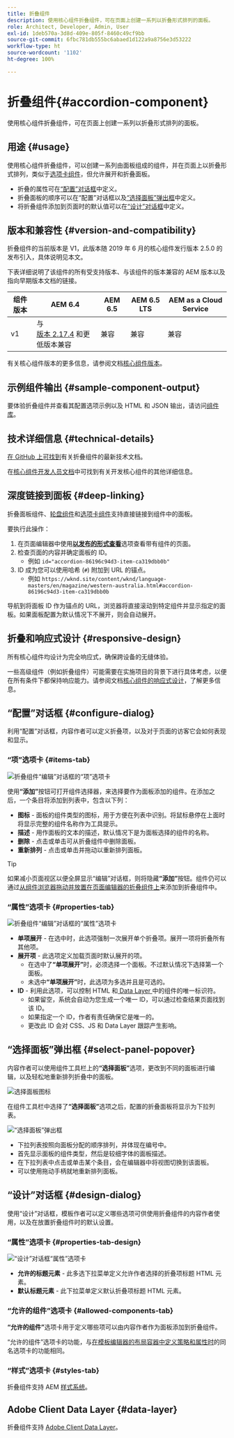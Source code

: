 ```yaml
---
title: 折叠组件
description: 使用核心组件折叠组件，可在页面上创建一系列以折叠形式排列的面板。
role: Architect, Developer, Admin, User
exl-id: 1deb570a-3d8d-409e-805f-8460c49cf9bb
source-git-commit: 6fbc781db555bc6abaed1d122a9a8756e3d53222
workflow-type: ht
source-wordcount: '1102'
ht-degree: 100%

---
```



# 折叠组件{#accordion-component}

使用核心组件折叠组件，可在页面上创建一系列以折叠形式排列的面板。

## 用途 {#usage}

使用核心组件折叠组件，可以创建一系列由面板组成的组件，并在页面上以折叠形式排列，类似于[选项卡组件](tabs.md)，但允许展开和折叠面板。

* 折叠的属性可在[“配置”对话框](#configure-dialog)中定义。
* 折叠面板的顺序可以在“配置”对话框以及[“选择面板”弹出框](#select-panel-popover)中定义。
* 将折叠组件添加到页面时的默认值可以在[“设计”对话框](#design-dialog)中定义。

## 版本和兼容性 {#version-and-compatibility}

折叠组件的当前版本是 V1，此版本随 2019 年 6 月的核心组件发行版本 2.5.0 的发布引入，具体说明见本文。

下表详细说明了该组件的所有受支持版本、与该组件的版本兼容的 AEM 版本以及指向早期版本文档的链接。

| 组件版本 | AEM 6.4 | AEM 6.5 | AEM 6.5 LTS | AEM as a Cloud Service |
|--- |--- |---|---|---|
| v1 | 与<br>[版本 2.17.4](/help/versions.md) 和更低版本兼容 | 兼容 | 兼容 | 兼容 |

有关核心组件版本的更多信息，请参阅文档[核心组件版本](/help/versions.md)。

## 示例组件输出 {#sample-component-output}

要体验折叠组件并查看其配置选项示例以及 HTML 和 JSON 输出，请访问[组件库](https://adobe.com/go/aem_cmp_library_accordion_cn)。

## 技术详细信息 {#technical-details}

[在 GitHub 上可找到](https://adobe.com/go/aem_cmp_tech_accordion_v1_cn)有关折叠组件的最新技术文档。

在[核心组件开发人员文档](/help/developing/overview.md)中可找到有关开发核心组件的其他详细信息。

## 深度链接到面板 {#deep-linking}

折叠面板组件、[轮盘组件](carousel.md)和[选项卡组件](tabs.md)支持直接链接到组件中的面板。

要执行此操作：

1. 在页面编辑器中使用&#x200B;**[以发布的形式查看](https://experienceleague.adobe.com/docs/experience-manager-cloud-service/sites/authoring/fundamentals/editing-content.html?lang=zh-Hans#view-as-published)**&#x200B;选项查看带有组件的页面。
1. 检查页面的内容并确定面板的 ID。
   * 例如 `id="accordion-86196c94d3-item-ca319dbb0b"`
1. ID 成为您可以使用哈希 (`#`) 附加到 URL 的锚点。
   * 例如 `https://wknd.site/content/wknd/language-masters/en/magazine/western-australia.html#accordion-86196c94d3-item-ca319dbb0b`

导航到将面板 ID 作为锚点的 URL，浏览器将直接滚动到特定组件并显示指定的面板。如果面板配置为默认情况下不展开，则会自动展开。

## 折叠和响应式设计 {#responsive-design}

所有核心组件均设计为完全响应式，确保跨设备的无缝体验。

一些高级组件（例如折叠组件）可能需要在实施项目的背景下进行具体考虑，以便在所有条件下都保持响应能力。请参阅文档[核心组件的响应式设计](/help/responsive.md)，了解更多信息。

## “配置”对话框 {#configure-dialog}

利用“配置”对话框，内容作者可以定义折叠项，以及对于页面的访客它会如何表现和显示。

### “项”选项卡 {#items-tab}

![折叠组件“编辑”对话框的“项”选项卡](/help/assets/accordion-edit-items.png)

使用&#x200B;**“添加”**&#x200B;按钮可打开组件选择器，来选择要作为面板添加的组件。在添加之后，一个条目将添加到列表中，包含以下列：

* **图标** - 面板的组件类型的图标，用于方便在列表中识别。将鼠标悬停在上面时将显示完整的组件名称作为工具提示。
* **描述** - 用作面板的文本的描述，默认情况下是为面板选择的组件的名称。
* **删除** - 点击或单击可从折叠组件中删除面板。
* **重新排列** - 点击或单击并拖动以重新排列面板。

>[!TIP]
>
>如果减小页面视区以便全屏显示“编辑”对话框，则将隐藏&#x200B;**“添加”**&#x200B;按钮。组件仍可以通过[从组件浏览器拖动并放置在页面编辑器的折叠组件上](https://helpx.adobe.com/cn/experience-manager/6-5/sites/authoring/using/editing-content.html#InsertingaComponent)来添加到折叠组件中。

### “属性”选项卡 {#properties-tab}

![折叠组件“编辑”对话框的“属性”选项卡](/help/assets/accordion-edit-properties.png)

* **单项展开** - 在选中时，此选项强制一次展开单个折叠项。展开一项将折叠所有其他项。
* **展开项** - 此选项定义加载页面时默认展开的项。
   * 在选中了&#x200B;**“单项展开”**&#x200B;时，必须选择一个面板。不过默认情况下选择第一个面板。
   * 未选中&#x200B;**“单项展开”**&#x200B;时，此选项为多选并且是可选的。
* **ID** - 利用此选项，可以控制 HTML 和[ Data Layer ](/help/developing/data-layer/overview.md)中的组件的唯一标识符。
   * 如果留空，系统会自动为您生成一个唯一 ID，可以通过检查结果页面找到该 ID。
   * 如果指定一个 ID，作者有责任确保它是唯一的。
   * 更改此 ID 会对 CSS、JS 和 Data Layer 跟踪产生影响。

## “选择面板”弹出框 {#select-panel-popover}

内容作者可以使用组件工具栏上的&#x200B;**“选择面板”**&#x200B;选项，更改到不同的面板进行编辑，以及轻松地重新排列折叠中的面板。

![选择面板图标](/help/assets/select-panel-icon.png)

在组件工具栏中选择了&#x200B;**“选择面板”**&#x200B;选项之后，配置的折叠面板将显示为下拉列表。

![“选择面板”弹出框](/help/assets/select-panel-popover.png)

* 下拉列表按照向面板分配的顺序排列，并体现在编号中。
* 首先显示面板的组件类型，然后是较细字体的面板描述。
* 在下拉列表中点击或单击某个条目，会在编辑器中将视图切换到该面板。
* 可以使用拖动手柄就地重新排列面板。

## “设计”对话框 {#design-dialog}

使用“设计”对话框，模板作者可以定义哪些选项可供使用折叠组件的内容作者使用，以及在放置折叠组件时的默认设置。

### “属性”选项卡 {#properties-tab-design}

![“设计”对话框“属性”选项卡](/help/assets/accordion-design-properties.png)

* **允许的标题元素** - 此多选下拉菜单定义允许作者选择的折叠项标题 HTML 元素。
* **默认标题元素** - 此下拉菜单定义默认折叠项标题 HTML 元素。

### “允许的组件”选项卡 {#allowed-components-tab}

**“允许的组件”**&#x200B;选项卡用于定义哪些项可以由内容作者作为面板添加到折叠组件。

“允许的组件”选项卡的功能，与[在模板编辑器的布局容器中定义策略和属性时](https://experienceleague.adobe.com/docs/experience-manager-cloud-service/sites/authoring/features/templates.html?lang=zh-Hans#editing-a-template-layout-template-author)的同名选项卡的功能相同。

### “样式”选项卡 {#styles-tab}

折叠组件支持 AEM [样式系统](/help/get-started/authoring.md#component-styling)。

## Adobe Client Data Layer {#data-layer}

折叠组件支持 [Adobe Client Data Layer](/help/developing/data-layer/overview.md)。
